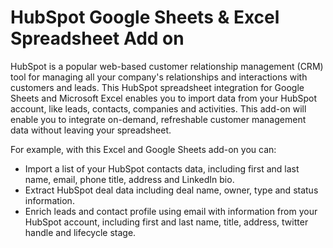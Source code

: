 # HubSpot Google Sheets & Excel Spreadsheet Add on

HubSpot is a popular web-based customer relationship management (CRM) tool for managing all your company's relationships and interactions with customers and leads. This HubSpot spreadsheet integration for Google Sheets and Microsoft Excel enables you to import data from your HubSpot account, like leads, contacts, companies and activities. This add-on will enable you to integrate on-demand, refreshable customer management data without leaving your spreadsheet.

For example, with this Excel and Google Sheets add-on you can:

* Import a list of your HubSpot contacts data, including first and last name, email, phone title, address and LinkedIn bio.
* Extract HubSpot deal data including deal name, owner, type and status information. 
* Enrich leads and contact profile using email with information from your HubSpot account, including first and last name, title, address, twitter handle and lifecycle stage.
